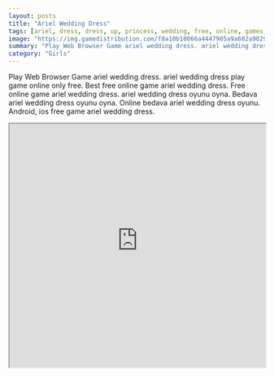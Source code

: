 ```yaml
---
layout: posts
title: "Ariel Wedding Dress"
tags: [ariel, dress, dress, up, princess, wedding, free, online, games, oyna, game, free, games, play, play, games]
image: "https://img.gamedistribution.com/f8a10b10066a4447905a9a602a9029df.jpg"
summary: "Play Web Browser Game ariel wedding dress. ariel wedding dress play game online only free. Best free online game ariel wedding dress. Free online game ariel wedding dress. ariel wedding dress oyunu oyna. Bedava ariel wedding dress oyunu oyna. Online bedava ariel wedding dress oyunu. Android, ios free game ariel wedding dress."
category: "Girls"
---
```


Play Web Browser Game ariel wedding dress. ariel wedding dress play game online only free. Best free online game ariel wedding dress. Free online game ariel wedding dress. ariel wedding dress oyunu oyna. Bedava ariel wedding dress oyunu oyna. Online bedava ariel wedding dress oyunu. Android, ios free game ariel wedding dress.

<iframe width="100%" height="480px;" src="https://flash.gamedistribution.com?game=f8a10b10066a4447905a9a602a9029df"></iframe>